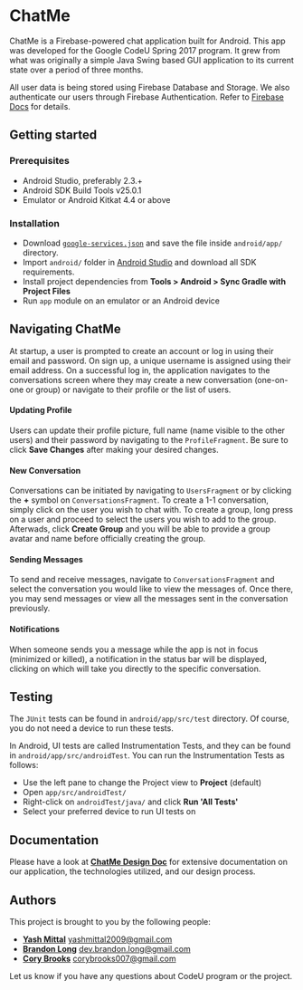 # ChatMe

ChatMe is a Firebase-powered chat application built for Android. This app was developed for the Google CodeU Spring 2017 program. It grew from what was originally a simple Java Swing based GUI application to its current state over a period of three months.

All user data is being stored using Firebase Database and Storage. We also authenticate our users through Firebase Authentication. Refer to [Firebase Docs](https://firebase.google.com/docs/) for details.

## Getting started

### Prerequisites

* Android Studio, preferably 2.3.+
* Android SDK Build Tools v25.0.1
* Emulator or Android Kitkat 4.4 or above 

### Installation

* Download [`google-services.json`](https://drive.google.com/open?id=0B_MDZBcgZXIJellRT2VHLUh1ejA) and save the file inside `android/app/` directory.
* Import `android/` folder in [Android Studio](https://developer.android.com/studio/index.html) and download all SDK requirements.
* Install project dependencies from __Tools > Android > Sync Gradle with Project Files__
* Run `app` module on an emulator or an Android device

## Navigating ChatMe

At startup, a user is prompted to create an account or log in using their email and password. On sign up, a unique username is assigned using their email address. On a successful log in, the application navigates to the conversations screen where they may create a new conversation (one-on-one or group) or navigate to their profile or the list of users.

#### Updating Profile

Users can update their profile picture, full name (name visible to the other users) and their password by navigating to the `ProfileFragment`. Be sure to click **Save Changes** after making your desired changes.

#### New Conversation

Conversations can be initiated by navigating to `UsersFragment` or by clicking the **+** symbol on `ConversationsFragment`. To create a 1-1 conversation, simply click on the user you wish to chat with. To create a group, long press on a user and proceed to select the users you wish to add to the group. Afterwads, click **Create Group** and you will be able to provide a group avatar and name before officially creating the group.

#### Sending Messages

To send and receive messages, navigate to `ConversationsFragment` and select the conversation you would like to view the messages of. Once there, you may send messages or view all the messages sent in the conversation previously.

#### Notifications

When someone sends you a message while the app is not in focus (minimized or killed), a notification in the status bar will be displayed, clicking on which will take you directly to the specific conversation.

## Testing

The `JUnit` tests can be found in `android/app/src/test` directory. Of course, you do not need a device to run these tests.

In Android, UI tests are called Instrumentation Tests, and they can be found in `android/app/src/androidTest`. You can run the Instrumentation Tests as follows:
* Use the left pane to change the Project view to __Project__ (default)
* Open `app/src/androidTest/`
* Right-click on `androidTest/java/` and click __Run 'All Tests'__
* Select your preferred device to run UI tests on

## Documentation

Please have a look at [**ChatMe Design Doc**](https://docs.google.com/document/d/1vKqHBiuqkTzTM-3H5VVxTm3h1JvIpV3foNUE4OLFWZM/edit?usp=sharing) for extensive documentation on our application, the technologies utilized, and our design process.

## Authors

This project is brought to you by the following people:
* [**Yash Mittal**](https://github.com/ymittal) <yashmittal2009@gmail.com>
* [**Brandon Long**](https://github.com/blong1996) <dev.brandon.long@gmail.com>
* [**Cory Brooks**](https://github.com/corybrooks) <corybrooks007@gmail.com>

Let us know if you have any questions about CodeU program or the project.